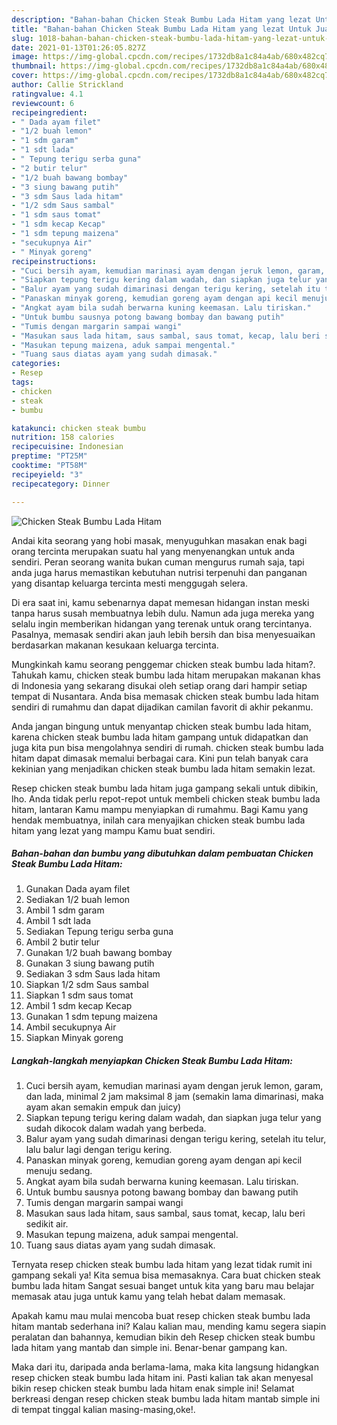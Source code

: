 ```yaml
---
description: "Bahan-bahan Chicken Steak Bumbu Lada Hitam yang lezat Untuk Jualan"
title: "Bahan-bahan Chicken Steak Bumbu Lada Hitam yang lezat Untuk Jualan"
slug: 1018-bahan-bahan-chicken-steak-bumbu-lada-hitam-yang-lezat-untuk-jualan
date: 2021-01-13T01:26:05.827Z
image: https://img-global.cpcdn.com/recipes/1732db8a1c84a4ab/680x482cq70/chicken-steak-bumbu-lada-hitam-foto-resep-utama.jpg
thumbnail: https://img-global.cpcdn.com/recipes/1732db8a1c84a4ab/680x482cq70/chicken-steak-bumbu-lada-hitam-foto-resep-utama.jpg
cover: https://img-global.cpcdn.com/recipes/1732db8a1c84a4ab/680x482cq70/chicken-steak-bumbu-lada-hitam-foto-resep-utama.jpg
author: Callie Strickland
ratingvalue: 4.1
reviewcount: 6
recipeingredient:
- " Dada ayam filet"
- "1/2 buah lemon"
- "1 sdm garam"
- "1 sdt lada"
- " Tepung terigu serba guna"
- "2 butir telur"
- "1/2 buah bawang bombay"
- "3 siung bawang putih"
- "3 sdm Saus lada hitam"
- "1/2 sdm Saus sambal"
- "1 sdm saus tomat"
- "1 sdm kecap Kecap"
- "1 sdm tepung maizena"
- "secukupnya Air"
- " Minyak goreng"
recipeinstructions:
- "Cuci bersih ayam, kemudian marinasi ayam dengan jeruk lemon, garam, dan lada, minimal 2 jam maksimal 8 jam (semakin lama dimarinasi, maka ayam akan semakin empuk dan juicy)"
- "Siapkan tepung terigu kering dalam wadah, dan siapkan juga telur yang sudah dikocok dalam wadah yang berbeda."
- "Balur ayam yang sudah dimarinasi dengan terigu kering, setelah itu telur, lalu balur lagi dengan terigu kering."
- "Panaskan minyak goreng, kemudian goreng ayam dengan api kecil menuju sedang."
- "Angkat ayam bila sudah berwarna kuning keemasan. Lalu tiriskan."
- "Untuk bumbu sausnya potong bawang bombay dan bawang putih"
- "Tumis dengan margarin sampai wangi"
- "Masukan saus lada hitam, saus sambal, saus tomat, kecap, lalu beri sedikit air."
- "Masukan tepung maizena, aduk sampai mengental."
- "Tuang saus diatas ayam yang sudah dimasak."
categories:
- Resep
tags:
- chicken
- steak
- bumbu

katakunci: chicken steak bumbu 
nutrition: 158 calories
recipecuisine: Indonesian
preptime: "PT25M"
cooktime: "PT58M"
recipeyield: "3"
recipecategory: Dinner

---
```



![Chicken Steak Bumbu Lada Hitam](https://img-global.cpcdn.com/recipes/1732db8a1c84a4ab/680x482cq70/chicken-steak-bumbu-lada-hitam-foto-resep-utama.jpg)

Andai kita seorang yang hobi masak, menyuguhkan masakan enak bagi orang tercinta merupakan suatu hal yang menyenangkan untuk anda sendiri. Peran seorang  wanita bukan cuman mengurus rumah saja, tapi anda juga harus memastikan kebutuhan nutrisi terpenuhi dan panganan yang disantap keluarga tercinta mesti menggugah selera.

Di era  saat ini, kamu sebenarnya dapat memesan hidangan instan meski tanpa harus susah membuatnya lebih dulu. Namun ada juga mereka yang selalu ingin memberikan hidangan yang terenak untuk orang tercintanya. Pasalnya, memasak sendiri akan jauh lebih bersih dan bisa menyesuaikan berdasarkan makanan kesukaan keluarga tercinta. 



Mungkinkah kamu seorang penggemar chicken steak bumbu lada hitam?. Tahukah kamu, chicken steak bumbu lada hitam merupakan makanan khas di Indonesia yang sekarang disukai oleh setiap orang dari hampir setiap tempat di Nusantara. Anda bisa memasak chicken steak bumbu lada hitam sendiri di rumahmu dan dapat dijadikan camilan favorit di akhir pekanmu.

Anda jangan bingung untuk menyantap chicken steak bumbu lada hitam, karena chicken steak bumbu lada hitam gampang untuk didapatkan dan juga kita pun bisa mengolahnya sendiri di rumah. chicken steak bumbu lada hitam dapat dimasak memalui berbagai cara. Kini pun telah banyak cara kekinian yang menjadikan chicken steak bumbu lada hitam semakin lezat.

Resep chicken steak bumbu lada hitam juga gampang sekali untuk dibikin, lho. Anda tidak perlu repot-repot untuk membeli chicken steak bumbu lada hitam, lantaran Kamu mampu menyiapkan di rumahmu. Bagi Kamu yang hendak membuatnya, inilah cara menyajikan chicken steak bumbu lada hitam yang lezat yang mampu Kamu buat sendiri.

<!--inarticleads1-->

##### Bahan-bahan dan bumbu yang dibutuhkan dalam pembuatan Chicken Steak Bumbu Lada Hitam:

1. Gunakan  Dada ayam filet
1. Sediakan 1/2 buah lemon
1. Ambil 1 sdm garam
1. Ambil 1 sdt lada
1. Sediakan  Tepung terigu serba guna
1. Ambil 2 butir telur
1. Gunakan 1/2 buah bawang bombay
1. Gunakan 3 siung bawang putih
1. Sediakan 3 sdm Saus lada hitam
1. Siapkan 1/2 sdm Saus sambal
1. Siapkan 1 sdm saus tomat
1. Ambil 1 sdm kecap Kecap
1. Gunakan 1 sdm tepung maizena
1. Ambil secukupnya Air
1. Siapkan  Minyak goreng




<!--inarticleads2-->

##### Langkah-langkah menyiapkan Chicken Steak Bumbu Lada Hitam:

1. Cuci bersih ayam, kemudian marinasi ayam dengan jeruk lemon, garam, dan lada, minimal 2 jam maksimal 8 jam (semakin lama dimarinasi, maka ayam akan semakin empuk dan juicy)
1. Siapkan tepung terigu kering dalam wadah, dan siapkan juga telur yang sudah dikocok dalam wadah yang berbeda.
1. Balur ayam yang sudah dimarinasi dengan terigu kering, setelah itu telur, lalu balur lagi dengan terigu kering.
1. Panaskan minyak goreng, kemudian goreng ayam dengan api kecil menuju sedang.
1. Angkat ayam bila sudah berwarna kuning keemasan. Lalu tiriskan.
1. Untuk bumbu sausnya potong bawang bombay dan bawang putih
1. Tumis dengan margarin sampai wangi
1. Masukan saus lada hitam, saus sambal, saus tomat, kecap, lalu beri sedikit air.
1. Masukan tepung maizena, aduk sampai mengental.
1. Tuang saus diatas ayam yang sudah dimasak.




Ternyata resep chicken steak bumbu lada hitam yang lezat tidak rumit ini gampang sekali ya! Kita semua bisa memasaknya. Cara buat chicken steak bumbu lada hitam Sangat sesuai banget untuk kita yang baru mau belajar memasak atau juga untuk kamu yang telah hebat dalam memasak.

Apakah kamu mau mulai mencoba buat resep chicken steak bumbu lada hitam mantab sederhana ini? Kalau kalian mau, mending kamu segera siapin peralatan dan bahannya, kemudian bikin deh Resep chicken steak bumbu lada hitam yang mantab dan simple ini. Benar-benar gampang kan. 

Maka dari itu, daripada anda berlama-lama, maka kita langsung hidangkan resep chicken steak bumbu lada hitam ini. Pasti kalian tak akan menyesal bikin resep chicken steak bumbu lada hitam enak simple ini! Selamat berkreasi dengan resep chicken steak bumbu lada hitam mantab simple ini di tempat tinggal kalian masing-masing,oke!.

